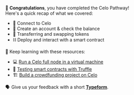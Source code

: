 🥳 **Congratulations**, you have completed the Celo Pathway! \
Here's a quick recap of what we covered:

- 🔌 Connect to Celo
- 🏦 Create an account & check the balance
- 💸 Transferring and swapping tokens
- ⛓ Deploy and interact with a smart contract

🧐 Keep learning with these resources:

- 💻 [Run a Celo full node in a virtual machine](https://learn.figment.io/tutorials/how-to-run-a-celo-full-node-in-a-virtual-machine)
- 🔬 [Testing smart contracts with Truffle](https://learn.figment.io/tutorials/celo-testing-truffle)
- 🏗 [Build a crowdfunding project on Celo](https://learn.figment.io/tutorials/celo-crowd-funding-project)

🗣 Give us your feedback with a short **[Typeform](https://kkfsw5kbxeq.typeform.com/to/u684iMDN)**.
